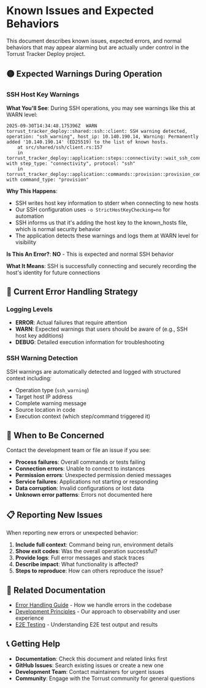 # Known Issues and Expected Behaviors

This document describes known issues, expected errors, and normal behaviors that may appear alarming but are actually under control in the Torrust Tracker Deploy project.

## 🟡 Expected Warnings During Operation

### SSH Host Key Warnings

**What You'll See**: During SSH operations, you may see warnings like this at WARN level:

```text
2025-09-30T14:34:48.175396Z  WARN torrust_tracker_deploy::shared::ssh::client: SSH warning detected, operation: "ssh_warning", host_ip: 10.140.190.14, Warning: Permanently added '10.140.190.14' (ED25519) to the list of known hosts.
    at src/shared/ssh/client.rs:157
    in torrust_tracker_deploy::application::steps::connectivity::wait_ssh_connectivity::wait_ssh_connectivity with step_type: "connectivity", protocol: "ssh"
    in torrust_tracker_deploy::application::commands::provision::provision_command with command_type: "provision"
```

**Why This Happens**:

- SSH writes host key information to stderr when connecting to new hosts
- Our SSH configuration uses `-o StrictHostKeyChecking=no` for automation
- SSH informs us that it's adding the host key to the known_hosts file, which is normal security behavior
- The application detects these warnings and logs them at WARN level for visibility

**Is This An Error?**: **NO** - This is expected and normal SSH behavior

**What It Means**: SSH is successfully connecting and securely recording the host's identity for future connections

## 🔧 Current Error Handling Strategy

### Logging Levels

- **ERROR**: Actual failures that require attention
- **WARN**: Expected warnings that users should be aware of (e.g., SSH host key additions)
- **DEBUG**: Detailed execution information for troubleshooting

### SSH Warning Detection

SSH warnings are automatically detected and logged with structured context including:

- Operation type (`ssh_warning`)
- Target host IP address
- Complete warning message
- Source location in code
- Execution context (which step/command triggered it)

## 🚨 When to Be Concerned

Contact the development team or file an issue if you see:

- **Process failures**: Overall commands or tests failing
- **Connection errors**: Unable to connect to instances
- **Permission errors**: Unexpected permission denied messages
- **Service failures**: Applications not starting or responding
- **Data corruption**: Invalid configurations or lost data
- **Unknown error patterns**: Errors not documented here

## 📋 Reporting New Issues

When reporting new errors or unexpected behavior:

1. **Include full context**: Command being run, environment details
2. **Show exit codes**: Was the overall operation successful?
3. **Provide logs**: Full error messages and stack traces
4. **Describe impact**: What functionality is affected?
5. **Steps to reproduce**: How can others reproduce the issue?

## 🔗 Related Documentation

- [Error Handling Guide](./error-handling.md) - How we handle errors in the codebase
- [Development Principles](../development-principles.md) - Our approach to observability and user experience
- [E2E Testing](../e2e-testing.md) - Understanding E2E test output and results

## 📞 Getting Help

- **Documentation**: Check this document and related links first
- **GitHub Issues**: Search existing issues or create a new one
- **Development Team**: Contact maintainers for urgent issues
- **Community**: Engage with the Torrust community for general questions
